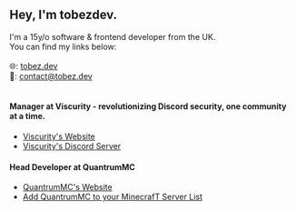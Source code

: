 ## Hey, I'm tobezdev.

I'm a 15y/o software & frontend developer from the UK.<br>You can find my links below:<br><br>
🌐: [tobez.dev](https://tobez.dev)<br>
📩: [contact@tobez.dev](mailto:contact@tobez.dev?from=github)
<br><br>
#### Manager at Viscurity - revolutionizing Discord security, one community at a time.
- [Viscurity's Website](https://viscurity.com)
- [Viscurity's Discord Server](https://discord.gg/rHg6bdzU7V)

#### Head Developer at QuantrumMC<br>
- [QuantrumMC's Website](https://store.quantrummc.net)
- [Add QuantrumMC to your MinecrafT Server List](minecraft://addexternalserver?name=QuantrumMC?ip=play.quantrummc.net?resources=prompt)
